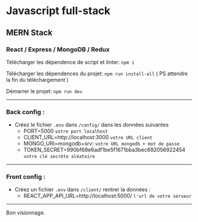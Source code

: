 # Javascript full-stack

## MERN Stack

### React / Express / MongoDB / Redux

Télécharger les dépendence de script et linter: `npm i`

Télécharger les dépendences du projet: `npm run install-all`
( PS attendre la fin du téléchargement )

Démarrer le projet: `npm run dev`

---

### Back config :

- Créez le fichier `.env` dans `/config/` dans les données suivantes
  - PORT=5000 `votre port localhost`
  - CLIENT_URL=http://localhost:3000 `votre URL client`
  - MONGO_URI=mongodb+srv: `votre URL mongodb + mot de passe`
  - TOKEN_SECRET=990bf68e6adf1be5f1671bba3bec692056922454 `votre clé secrète aléatoire`

---

### Front config :

- Créez un fichier `.env` dans `/client/` rentrer la données :
  - REACT_APP_API_URL=http://localhost:5000/ `l'url de votre serveur`

---


Bon visionnage.
